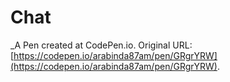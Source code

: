 # Chat
 _A Pen created at CodePen.io. Original URL: [https://codepen.io/arabinda87am/pen/GRgrYRW](https://codepen.io/arabinda87am/pen/GRgrYRW).

 